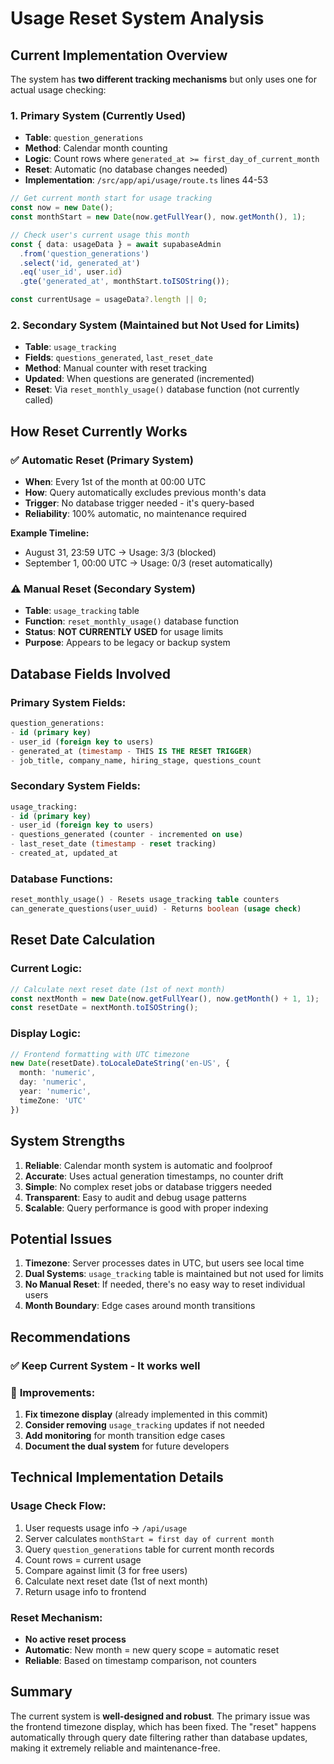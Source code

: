 # Usage Reset System Analysis

## Current Implementation Overview

The system has **two different tracking mechanisms** but only uses one for actual usage checking:

### 1. Primary System (Currently Used)
- **Table**: `question_generations`
- **Method**: Calendar month counting
- **Logic**: Count rows where `generated_at >= first_day_of_current_month`
- **Reset**: Automatic (no database changes needed)
- **Implementation**: `/src/app/api/usage/route.ts` lines 44-53

```typescript
// Get current month start for usage tracking
const now = new Date();
const monthStart = new Date(now.getFullYear(), now.getMonth(), 1);

// Check user's current usage this month
const { data: usageData } = await supabaseAdmin
  .from('question_generations')
  .select('id, generated_at')
  .eq('user_id', user.id)
  .gte('generated_at', monthStart.toISOString());

const currentUsage = usageData?.length || 0;
```

### 2. Secondary System (Maintained but Not Used for Limits)
- **Table**: `usage_tracking`
- **Fields**: `questions_generated`, `last_reset_date`
- **Method**: Manual counter with reset tracking
- **Updated**: When questions are generated (incremented)
- **Reset**: Via `reset_monthly_usage()` database function (not currently called)

## How Reset Currently Works

### ✅ **Automatic Reset (Primary System)**
- **When**: Every 1st of the month at 00:00 UTC
- **How**: Query automatically excludes previous month's data
- **Trigger**: No database trigger needed - it's query-based
- **Reliability**: 100% automatic, no maintenance required

**Example Timeline:**
- August 31, 23:59 UTC → Usage: 3/3 (blocked)
- September 1, 00:00 UTC → Usage: 0/3 (reset automatically)

### ⚠️ **Manual Reset (Secondary System)**
- **Table**: `usage_tracking` table
- **Function**: `reset_monthly_usage()` database function
- **Status**: **NOT CURRENTLY USED** for usage limits
- **Purpose**: Appears to be legacy or backup system

## Database Fields Involved

### Primary System Fields:
```sql
question_generations:
- id (primary key)
- user_id (foreign key to users)
- generated_at (timestamp - THIS IS THE RESET TRIGGER)
- job_title, company_name, hiring_stage, questions_count
```

### Secondary System Fields:
```sql
usage_tracking:
- id (primary key)  
- user_id (foreign key to users)
- questions_generated (counter - incremented on use)
- last_reset_date (timestamp - reset tracking)
- created_at, updated_at
```

### Database Functions:
```sql
reset_monthly_usage() - Resets usage_tracking table counters
can_generate_questions(user_uuid) - Returns boolean (usage check)
```

## Reset Date Calculation

### Current Logic:
```typescript
// Calculate next reset date (1st of next month)
const nextMonth = new Date(now.getFullYear(), now.getMonth() + 1, 1);
const resetDate = nextMonth.toISOString();
```

### Display Logic:
```typescript
// Frontend formatting with UTC timezone
new Date(resetDate).toLocaleDateString('en-US', { 
  month: 'numeric', 
  day: 'numeric', 
  year: 'numeric',
  timeZone: 'UTC'
})
```

## System Strengths

1. **Reliable**: Calendar month system is automatic and foolproof
2. **Accurate**: Uses actual generation timestamps, no counter drift
3. **Simple**: No complex reset jobs or database triggers needed
4. **Transparent**: Easy to audit and debug usage patterns
5. **Scalable**: Query performance is good with proper indexing

## Potential Issues

1. **Timezone**: Server processes dates in UTC, but users see local time
2. **Dual Systems**: `usage_tracking` table is maintained but not used for limits
3. **No Manual Reset**: If needed, there's no easy way to reset individual users
4. **Month Boundary**: Edge cases around month transitions

## Recommendations

### ✅ **Keep Current System** - It works well
### 🔧 **Improvements**:
1. **Fix timezone display** (already implemented in this commit)
2. **Consider removing** `usage_tracking` updates if not needed
3. **Add monitoring** for month transition edge cases
4. **Document the dual system** for future developers

## Technical Implementation Details

### Usage Check Flow:
1. User requests usage info → `/api/usage`
2. Server calculates `monthStart = first day of current month`
3. Query `question_generations` table for current month records
4. Count rows = current usage
5. Compare against limit (3 for free users)
6. Calculate next reset date (1st of next month)
7. Return usage info to frontend

### Reset Mechanism:
- **No active reset process**
- **Automatic**: New month = new query scope = automatic reset
- **Reliable**: Based on timestamp comparison, not counters

## Summary

The current system is **well-designed and robust**. The primary issue was the frontend timezone display, which has been fixed. The "reset" happens automatically through query date filtering rather than database updates, making it extremely reliable and maintenance-free.